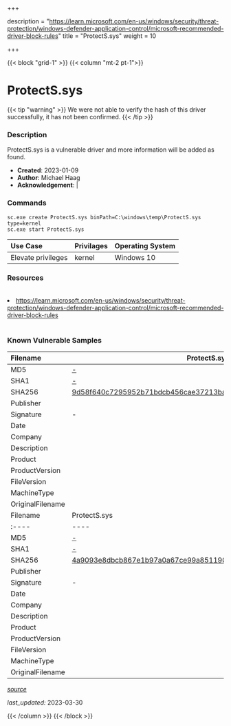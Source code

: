 +++

description = "https://learn.microsoft.com/en-us/windows/security/threat-protection/windows-defender-application-control/microsoft-recommended-driver-block-rules"
title = "ProtectS.sys"
weight = 10

+++


{{< block "grid-1" >}}
{{< column "mt-2 pt-1">}}


# ProtectS.sys 


{{< tip "warning" >}}
We were not able to verify the hash of this driver successfully, it has not been confirmed.
{{< /tip >}}


### Description

ProtectS.sys is a vulnerable driver and more information will be added as found.

- **Created**: 2023-01-09
- **Author**: Michael Haag
- **Acknowledgement**:  | [](https://twitter.com/)

### Commands

```
sc.exe create ProtectS.sys binPath=C:\windows\temp\ProtectS.sys type=kernel
sc.exe start ProtectS.sys
```

| Use Case | Privilages | Operating System | 
|:---- | ---- | ---- |
| Elevate privileges | kernel | Windows 10 |

### Resources
<br>
<li><a href=" https://learn.microsoft.com/en-us/windows/security/threat-protection/windows-defender-application-control/microsoft-recommended-driver-block-rules"> https://learn.microsoft.com/en-us/windows/security/threat-protection/windows-defender-application-control/microsoft-recommended-driver-block-rules</a></li>
<br>

### Known Vulnerable Samples

| Filename | ProtectS.sys |
|:---- | ---- | 
| MD5 | <a href="https://www.virustotal.com/gui/file/-">-</a> |
| SHA1 | <a href="https://www.virustotal.com/gui/file/-">-</a> |
| SHA256 | <a href="https://www.virustotal.com/gui/file/9d58f640c7295952b71bdcb456cae37213baccdcd3032c1e3aeb54e79081f395">9d58f640c7295952b71bdcb456cae37213baccdcd3032c1e3aeb54e79081f395</a> |
| Publisher |  |
| Signature | -   |
| Date |  |
| Company |  |
| Description |  |
| Product |  |
| ProductVersion |  |
| FileVersion |  |
| MachineType |  |
| OriginalFilename |  |
| Filename | ProtectS.sys |
|:---- | ---- | 
| MD5 | <a href="https://www.virustotal.com/gui/file/-">-</a> |
| SHA1 | <a href="https://www.virustotal.com/gui/file/-">-</a> |
| SHA256 | <a href="https://www.virustotal.com/gui/file/4a9093e8dbcb867e1b97a0a67ce99a8511900658f5201c34ffb8035881f2dbbe">4a9093e8dbcb867e1b97a0a67ce99a8511900658f5201c34ffb8035881f2dbbe</a> |
| Publisher |  |
| Signature | -   |
| Date |  |
| Company |  |
| Description |  |
| Product |  |
| ProductVersion |  |
| FileVersion |  |
| MachineType |  |
| OriginalFilename |  |



[*source*](https://github.com/magicsword-io/LOLDrivers/tree/main/yaml/protects.sys.yml)

*last_updated:* 2023-03-30








{{< /column >}}
{{< /block >}}
